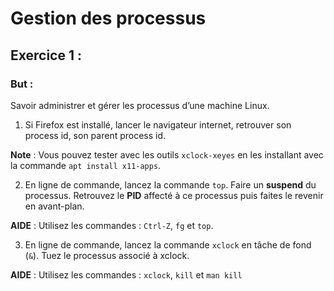 # Gestion des processus

## Exercice 1 : 

### But : ### 
Savoir administrer et gérer les processus d’une machine Linux.

1. Si Firefox est installé, lancer le navigateur internet, retrouver son process id, son parent process id.

**Note** : Vous pouvez tester avec les outils ``xclock-xeyes`` en les installant avec la commande ``apt install x11-apps``.

2. En ligne de commande, lancez la commande ``top``.
Faire un **suspend** du processus.
Retrouvez le **PID** affecté à ce processus puis faites le revenir en avant-plan.

**AIDE** : Utilisez les commandes : ``Ctrl-Z``, ``fg`` et ``top``.

3. En ligne de commande, lancez la commande ``xclock`` en tâche de fond (``&``).
Tuez le processus associé à xclock.

**AIDE** : Utilisez les commandes : ``xclock``, ``kill`` et ``man kill``
